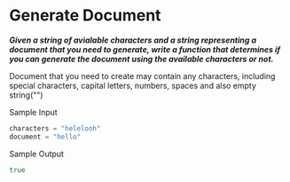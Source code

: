 # Generate Document

**_Given a string of avialable characters and a string representing a document that you need to generate, write a function that determines if you can generate the document using the available characters or not._**

Document that you need to create may contain any characters, including special characters, capital letters, numbers, spaces and also empty string("")

Sample Input

```go
characters = "helelooh"
document = "hello"
```

Sample Output

```go
true
```
